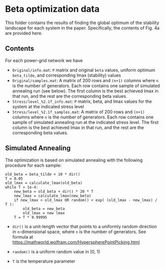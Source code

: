 # Beta optimization data

This folder contains the results of finding the global optimum of the stability landscape for each system in the paper.
Specifically, the contents of Fig. 4a are provided here.

## Contents

For each power-grid network we have
- `Original/info.mat`: `P` matrix and original `beta` values, uniform optimum `beta_tilde`, and corresponding lmax (stability) values
- `Original/samples.mat`: A matrix of 200 rows and `(n+1)` columns where `n` is the number of generators. Each row contains
one sample of simulated annealing run (see below). The first column is the best achieved lmax in that run, and the rest are the corresponding beta values.
- `Stress/level_%2.1f_info.mat`: `P` matrix, beta, and lmax values for the system at the indicated stress level
- `Stress/level_%2.1f_samples.mat`: A matrix of 200 rows and `(n+1)` columns where `n` is the number of generators. Each row contains
one sample of simulated annealing run at the indicated stress level. The first column is the best achieved lmax in that run, and the rest are the corresponding beta values.

## Simulated Annealing
The optimization is based on simulated annealing with the following procedure for each sample:
```
old_beta = beta_tilde + 10 * dir()
T = 0.05
old_lmax = calculate_lmax(old_beta)
while T > 1e-4:
	new_beta = old_beta + dir() * 20 * T
	new_lmax = calculate_lmax(new_beta)
	if new_lmax < old_lmax OR random() < exp( (old_lmax - new_lmax) / T ):
		old_beta = new_beta
		old_lmax = new lmax
	T = T * 0.99995
```

- `dir()` is a unit-length vector that points to a uniformly random direction in `n`-dimensional space, where `n` is the number of generators.
See formula at https://mathworld.wolfram.com/HyperspherePointPicking.html

- `random()` is a uniform random value in [0, 1)

- `T` is the temperature parameter	

